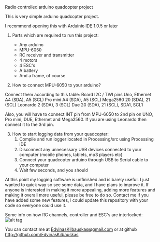 Radio controlled arduino quadcopter project

This is very simple arduino quadcopter project.

I recommend opening this with Arduinio IDE 1.0.5 or later

1) Parts which are required to run this project:
	* Any arduino
	* MPU-6050
	* RC receiver and transmitter
	* 4 motors
	* 4 ESC's
	* A battery
	* And a frame, of course

2) How to connect MPU-6050 to your arduino?

Connect them according to this table:
Board				I2C / TWI pins
Uno, Ethernet		A4 (SDA), A5 (SCL)
Pro mini			A4 (SDA), A5 (SCL)
Mega2560			20 (SDA), 21 (SCL)
Leonardo			2 (SDA), 3 (SCL)
Due					20 (SDA), 21 (SCL), SDA1, SCL1

Also, you will have to connect INT pin from MPU-6050 to 2nd pin on UNO, Pro mini, DUE, Ethernet and Mega2560.
If you are using Leonardo then connect it to the 3rd pin.

3) How to start logging data from your quadcopter:
	1) Compile and run logger located in Processing/src using Processing IDE
	2) Disconnect any unnecessary USB devices connected to your computer (mobile phones, tablets, mp3 players etc)
	3) Connect your quadcopter arduino through USB to Serial cable to your computer
	4) Wait few seconds, and you should

At this point my logging software is unfinished and is barely useful. I just wanted to quick way so see some data, and I have plans to improve it.
If anyone is interested in making it more appealing, adding more features and making it overall more useful, please be free to do so.
Contact me if you have added some new features, I could update this repository with your code so everyone could use it.

Some info on how RC channels, controller and ESC's are interlocked:
![alt tag](http://s30.postimg.org/cx98h86kh/2014_10_16_18_33_12.jpg)


You can contact me at EdvinasKilbauskas@gmail.com or at github http://github.com/EdvinasKilbauskas
